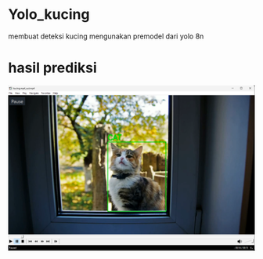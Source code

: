 # Yolo_kucing
 membuat deteksi kucing mengunakan premodel dari yolo 8n
 # hasil prediksi
![Preview](https://raw.githubusercontent.com/inc0878/Yolo_Kucing/main/hasil.png)
